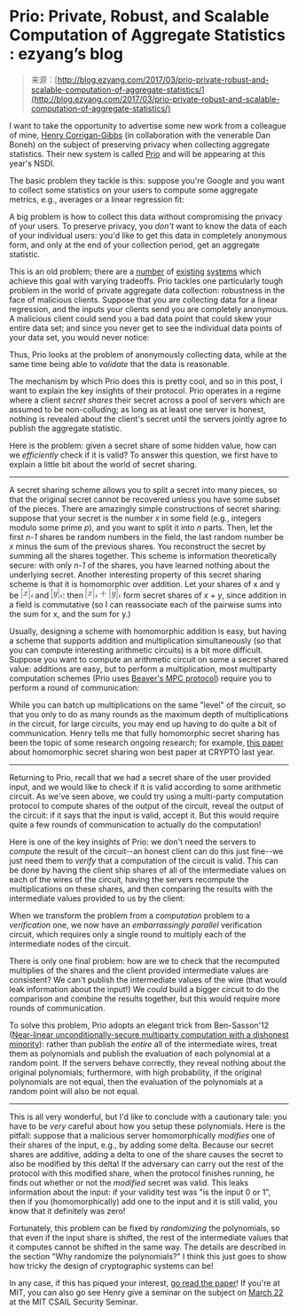<!--yml
category: 未分类
date: 2024-07-01 18:17:01
-->

# Prio: Private, Robust, and Scalable Computation of Aggregate Statistics : ezyang’s blog

> 来源：[http://blog.ezyang.com/2017/03/prio-private-robust-and-scalable-computation-of-aggregate-statistics/](http://blog.ezyang.com/2017/03/prio-private-robust-and-scalable-computation-of-aggregate-statistics/)

I want to take the opportunity to advertise some new work from a colleague of mine, [Henry Corrigan-Gibbs](https://www.henrycg.com/) (in collaboration with the venerable Dan Boneh) on the subject of preserving privacy when collecting aggregate statistics. Their new system is called [Prio](https://www.henrycg.com/pubs/nsdi17prio/) and will be appearing at this year's NSDI.

The basic problem they tackle is this: suppose you're Google and you want to collect some statistics on your users to compute some aggregate metrics, e.g., averages or a linear regression fit:

A big problem is how to collect this data without compromising the privacy of your users. To preserve privacy, you *don't* want to know the data of each of your individual users: you'd like to get this data in completely anonymous form, and only at the end of your collection period, get an aggregate statistic.

This is an old problem; there are a [number](https://github.com/google/rappor) of [existing](http://nms.csail.mit.edu/projects/privacy/privstats-ccs.pdf) [systems](https://iakkus.github.io/papers/2013-sigcomm-chen.pdf) which achieve this goal with varying tradeoffs. Prio tackles one particularly tough problem in the world of private aggregate data collection: robustness in the face of malicious clients. Suppose that you are collecting data for a linear regression, and the inputs your clients send you are completely anonymous. A malicious client could send you a bad data point that could skew your entire data set; and since you never get to see the individual data points of your data set, you would never notice:

Thus, Prio looks at the problem of anonymously collecting data, while at the same time being able to *validate* that the data is reasonable.

The mechanism by which Prio does this is pretty cool, and so in this post, I want to explain the key insights of their protocol. Prio operates in a regime where a client *secret shares* their secret across a pool of servers which are assumed to be non-colluding; as long as at least one server is honest, nothing is revealed about the client's secret until the servers jointly agree to publish the aggregate statistic.

Here is the problem: given a secret share of some hidden value, how can we *efficiently* check if it is valid? To answer this question, we first have to explain a little bit about the world of secret sharing.

* * *

A secret sharing scheme allows you to split a secret into many pieces, so that the original secret cannot be recovered unless you have some subset of the pieces. There are amazingly simple constructions of secret sharing: suppose that your secret is the number *x* in some field (e.g., integers modulo some prime *p*), and you want to split it into *n* parts. Then, let the first *n-1* shares be random numbers in the field, the last random number be *x* minus the sum of the previous shares. You reconstruct the secret by summing all the shares together. This scheme is information theoretically secure: with only *n-1* of the shares, you have learned nothing about the underlying secret. Another interesting property of this secret sharing scheme is that it is homomorphic over addition. Let your shares of x and y be ![[x]_i](img/3a777f041687882a2aac1f63411c4503.png "[x]_i") and ![[y]_i](img/09843b233ecfaaee21603f5d66cc7880.png "[y]_i"): then ![[x]_i + [y]_i](img/36543bd41d0031b6e5f86d169388897b.png "[x]_i + [y]_i") form secret shares of *x + y*, since addition in a field is commutative (so I can reassociate each of the pairwise sums into the sum for x, and the sum for y.)

Usually, designing a scheme with homomorphic addition is easy, but having a scheme that supports addition and multiplication simultaneously (so that you can compute interesting arithmetic circuits) is a bit more difficult. Suppose you want to compute an arithmetic circuit on some a secret shared value: additions are easy, but to perform a multiplication, most multiparty computation schemes (Prio uses [Beaver's MPC protocol](https://www.cs.bris.ac.uk/~nigel/FHE-MPC/Lecture8.pdf)) require you to perform a round of communication:

While you can batch up multiplications on the same "level" of the circuit, so that you only to do as many rounds as the maximum depth of multiplications in the circuit, for large circuits, you may end up having to do quite a bit of communication. Henry tells me that fully homomorphic secret sharing has been the topic of some research ongoing research; for example, [this paper](https://eprint.iacr.org/2016/585) about homomorphic secret sharing won best paper at CRYPTO last year.

* * *

Returning to Prio, recall that we had a secret share of the user provided input, and we would like to check if it is valid according to some arithmetic circuit. As we've seen above, we could try using a multi-party computation protocol to compute shares of the output of the circuit, reveal the output of the circuit: if it says that the input is valid, accept it. But this would require quite a few rounds of communication to actually do the computation!

Here is one of the key insights of Prio: we don't need the servers to *compute* the result of the circuit--an honest client can do this just fine--we just need them to *verify* that a computation of the circuit is valid. This can be done by having the client ship shares of all of the intermediate values on each of the wires of the circuit, having the servers recompute the multiplications on these shares, and then comparing the results with the intermediate values provided to us by the client:

When we transform the problem from a *computation* problem to a *verification* one, we now have an *embarrassingly parallel* verification circuit, which requires only a single round to multiply each of the intermediate nodes of the circuit.

There is only one final problem: how are we to check that the recomputed multiplies of the shares and the client provided intermediate values are consistent? We can't publish the intermediate values of the wire (that would leak information about the input!) We *could* build a bigger circuit to do the comparison and combine the results together, but this would require more rounds of communication.

To solve this problem, Prio adopts an elegant trick from Ben-Sasson'12 ([Near-linear unconditionally-secure multiparty computation with a dishonest minority](https://eprint.iacr.org/2011/629.pdf)): rather than publish the *entire* all of the intermediate wires, treat them as polynomials and publish the evaluation of each polynomial at a random point. If the servers behave correctly, they reveal nothing about the original polynomials; furthermore, with high probability, if the original polynomials are not equal, then the evaluation of the polynomials at a random point will also be not equal.

* * *

This is all very wonderful, but I'd like to conclude with a cautionary tale: you have to be *very* careful about how you setup these polynomials. Here is the pitfall: suppose that a malicious server homomorphically *modifies* one of their shares of the input, e.g., by adding some delta. Because our secret shares are additive, adding a delta to one of the share causes the secret to also be modified by this delta! If the adversary can carry out the rest of the protocol with this modified share, when the protocol finishes running, he finds out whether or not the *modified* secret was valid. This leaks information about the input: if your validity test was "is the input 0 or 1", then if you (homomorphically) add one to the input and it is still valid, you know that it definitely was zero!

Fortunately, this problem can be fixed by *randomizing* the polynomials, so that even if the input share is shifted, the rest of the intermediate values that it computes cannot be shifted in the same way. The details are described in the section "Why randomize the polynomials?" I think this just goes to show how tricky the design of cryptographic systems can be!

In any case, if this has piqued your interest, [go read the paper](https://www.henrycg.com/pubs/nsdi17prio/)! If you're at MIT, you can also go see Henry give a seminar on the subject on [March 22](http://css.csail.mit.edu/security-seminar/details.html#Mar2217) at the MIT CSAIL Security Seminar.